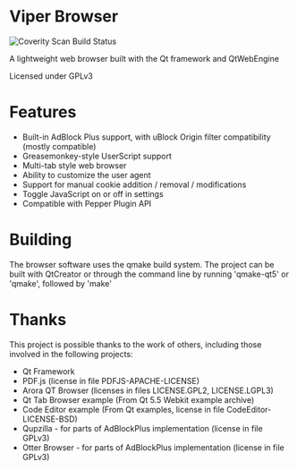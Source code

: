 # Viper Browser

![Coverity Scan Build Status](https://scan.coverity.com/projects/14853/badge.svg?flat=1 "Coverity Scan Build Status")

A lightweight web browser built with the Qt framework and QtWebEngine

Licensed under GPLv3

# Features

* Built-in AdBlock Plus support, with uBlock Origin filter compatibility (mostly compatible)
* Greasemonkey-style UserScript support
* Multi-tab style web browser
* Ability to customize the user agent
* Support for manual cookie addition / removal / modifications
* Toggle JavaScript on or off in settings
* Compatible with Pepper Plugin API

# Building

The browser software uses the qmake build system. The project can be built with QtCreator or through the command line by running 'qmake-qt5' or 'qmake', followed by 'make'

# Thanks

This project is possible thanks to the work of others, including those involved in the following projects:

* Qt Framework
* PDF.js (license in file PDFJS-APACHE-LICENSE)
* Arora QT Browser (licenses in files LICENSE.GPL2, LICENSE.LGPL3)
* Qt Tab Browser example (From Qt 5.5 Webkit example archive)
* Code Editor example (From Qt examples, license in file CodeEditor-LICENSE-BSD)
* Qupzilla - for parts of AdBlockPlus implementation (license in file GPLv3)
* Otter Browser - for parts of AdBlockPlus implementation (license in file GPLv3)
